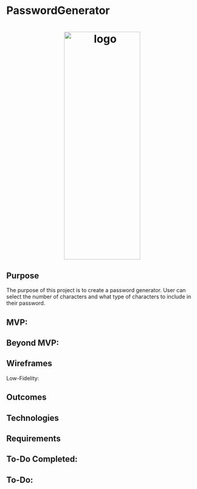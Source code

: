 # PasswordGenerator

<div align="center">


</div>
<h1 align="center">
<img src="https://i.ibb.co/gzD3Znr/lock-g823d15b0f-640.png" alt="logo" width="200" height="600"/>





</h1>

## Purpose
The purpose of this project is to create a password generator. User can select the number of characters and what type of characters to include in their password.




## MVP:

## Beyond MVP:



## Wireframes
Low-Fidelity:




## Outcomes




## Technologies


## Requirements


 

## To-Do Completed:


## To-Do:




